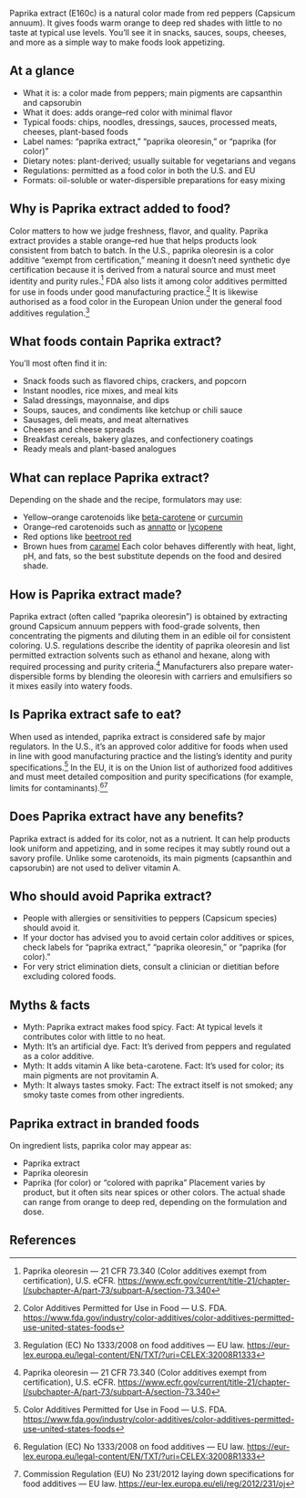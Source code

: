 Paprika extract (E160c) is a natural color made from red peppers (Capsicum annuum). It gives foods warm orange to deep red shades with little to no taste at typical use levels. You’ll see it in snacks, sauces, soups, cheeses, and more as a simple way to make foods look appetizing.

<!--more-->

## At a glance
- What it is: a color made from peppers; main pigments are capsanthin and capsorubin
- What it does: adds orange–red color with minimal flavor
- Typical foods: chips, noodles, dressings, sauces, processed meats, cheeses, plant-based foods
- Label names: “paprika extract,” “paprika oleoresin,” or “paprika (for color)”
- Dietary notes: plant-derived; usually suitable for vegetarians and vegans
- Regulations: permitted as a food color in both the U.S. and EU
- Formats: oil-soluble or water-dispersible preparations for easy mixing

## Why is Paprika extract added to food?
Color matters to how we judge freshness, flavor, and quality. Paprika extract provides a stable orange–red hue that helps products look consistent from batch to batch. In the U.S., paprika oleoresin is a color additive “exempt from certification,” meaning it doesn’t need synthetic dye certification because it is derived from a natural source and must meet identity and purity rules.[^1] FDA also lists it among color additives permitted for use in foods under good manufacturing practice.[^2] It is likewise authorised as a food color in the European Union under the general food additives regulation.[^3]

## What foods contain Paprika extract?
You’ll most often find it in:
- Snack foods such as flavored chips, crackers, and popcorn
- Instant noodles, rice mixes, and meal kits
- Salad dressings, mayonnaise, and dips
- Soups, sauces, and condiments like ketchup or chili sauce
- Sausages, deli meats, and meat alternatives
- Cheeses and cheese spreads
- Breakfast cereals, bakery glazes, and confectionery coatings
- Ready meals and plant-based analogues

## What can replace Paprika extract?
Depending on the shade and the recipe, formulators may use:
- Yellow–orange carotenoids like [beta-carotene](/e160ai-beta-carotene) or [curcumin](/e100-curcumin)
- Orange–red carotenoids such as [annatto](/e160b-annatto) or [lycopene](/e160d-lycopene)
- Red options like [beetroot red](/e162-beetroot-red)
- Brown hues from [caramel](/e150-caramel)
Each color behaves differently with heat, light, pH, and fats, so the best substitute depends on the food and desired shade.

## How is Paprika extract made?
Paprika extract (often called “paprika oleoresin”) is obtained by extracting ground Capsicum annuum peppers with food-grade solvents, then concentrating the pigments and diluting them in an edible oil for consistent coloring. U.S. regulations describe the identity of paprika oleoresin and list permitted extraction solvents such as ethanol and hexane, along with required processing and purity criteria.[^1] Manufacturers also prepare water-dispersible forms by blending the oleoresin with carriers and emulsifiers so it mixes easily into watery foods.

## Is Paprika extract safe to eat?
When used as intended, paprika extract is considered safe by major regulators. In the U.S., it’s an approved color additive for foods when used in line with good manufacturing practice and the listing’s identity and purity specifications.[^2] In the EU, it is on the Union list of authorized food additives and must meet detailed composition and purity specifications (for example, limits for contaminants).[^3][^4]

## Does Paprika extract have any benefits?
Paprika extract is added for its color, not as a nutrient. It can help products look uniform and appetizing, and in some recipes it may subtly round out a savory profile. Unlike some carotenoids, its main pigments (capsanthin and capsorubin) are not used to deliver vitamin A.

## Who should avoid Paprika extract?
- People with allergies or sensitivities to peppers (Capsicum species) should avoid it.
- If your doctor has advised you to avoid certain color additives or spices, check labels for “paprika extract,” “paprika oleoresin,” or “paprika (for color).”
- For very strict elimination diets, consult a clinician or dietitian before excluding colored foods.

## Myths & facts
- Myth: Paprika extract makes food spicy. Fact: At typical levels it contributes color with little to no heat.
- Myth: It’s an artificial dye. Fact: It’s derived from peppers and regulated as a color additive.
- Myth: It adds vitamin A like beta-carotene. Fact: It’s used for color; its main pigments are not provitamin A.
- Myth: It always tastes smoky. Fact: The extract itself is not smoked; any smoky taste comes from other ingredients.

## Paprika extract in branded foods
On ingredient lists, paprika color may appear as:
- Paprika extract
- Paprika oleoresin
- Paprika (for color) or “colored with paprika”
Placement varies by product, but it often sits near spices or other colors. The actual shade can range from orange to deep red, depending on the formulation and dose.

## References
[^1]: Paprika oleoresin — 21 CFR 73.340 (Color additives exempt from certification), U.S. eCFR. https://www.ecfr.gov/current/title-21/chapter-I/subchapter-A/part-73/subpart-A/section-73.340
[^2]: Color Additives Permitted for Use in Food — U.S. FDA. https://www.fda.gov/industry/color-additives/color-additives-permitted-use-united-states-foods
[^3]: Regulation (EC) No 1333/2008 on food additives — EU law. https://eur-lex.europa.eu/legal-content/EN/TXT/?uri=CELEX:32008R1333
[^4]: Commission Regulation (EU) No 231/2012 laying down specifications for food additives — EU law. https://eur-lex.europa.eu/eli/reg/2012/231/oj
